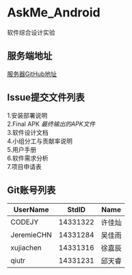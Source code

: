# AskMe_Android
软件综合设计实验
## 服务端地址
<a href="https://github.com/xujiachen/AskMe_Server">服务器GitHub地址</a>

## Issue提交文件列表
1.安装部署说明<br />
2.Final APK <i>最终输出的APK文件</i><br />
3.软件设计文档<br />
4.小组分工与贡献率说明<br />
5.用户手册<br />
6.软件需求分析<br />
7.项目申请表<br />

## Git账号列表

 UserName  |   StdID  | Name
-----------|----------|-------
  CODEJY   | 14331322 | 许佳灿
JeremieCHN | 14331284 | 吴佳雨
 xujiachen | 14331316 | 徐嘉辰
   qiutr   | 14331231 | 邱天睿
